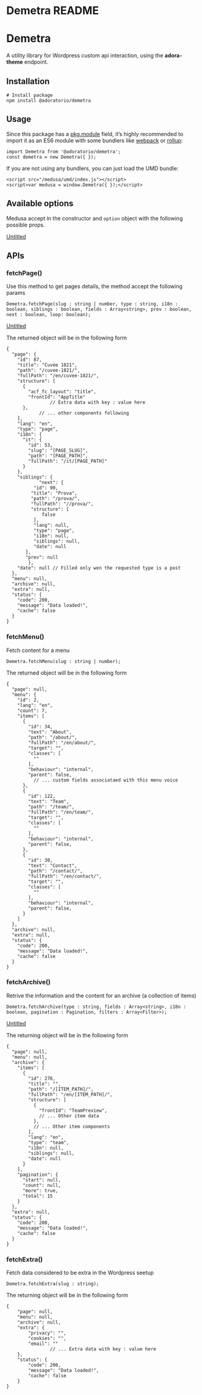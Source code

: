 # Demetra README

# Demetra

A utility library for Wordpress custom api interaction, using the **adora-theme** endpoint.

## Installation

    # Install package
    npm install @adoratorio/demetra

## Usage

Since this package has a [pkg.module](https://github.com/rollup/rollup/wiki/pkg.module) field, it’s highly recommended to import it as an ES6 module with some bundlers like [webpack](https://webpack.js.org/) or [rollup](https://rollupjs.org/):

    import Demetra from '@adoratorio/demetra';
    const demetra = new Demetra({ });

If you are not using any bundlers, you can just load the UMD bundle:

    <script src="/medusa/umd/index.js"></script>
    <script>var medusa = window.Demetra({ });</script>

## Available options

Medusa accept in the constructor and `option` object with the following possible props.

[Untitled](https://www.notion.so/b14ec76a630d46599027095404d6b046)

## APIs

### fetchPage()

Use this method to get pages details, the method accept the following params

    Demetra.fetchPage(slug : string | number, type : string, i18n : boolean, siblings : boolean, fields : Array<string>, prev : boolean, next : boolean, loop: boolean);

[Untitled](https://www.notion.so/3a800412c7894ae6b6ef24d7aea9b889)

The returned object will be in the following form

    {
      "page": {
        "id": 87,
        "title": "Cuvée 1821",
        "path": "/cuvee-1821/",
        "fullPath": "/en/cuvee-1821/",
        "structure": [
          {
            "acf_fc_layout": "title",
            "frontId": "AppTitle"
    				// Extra data with key : value here
          },
    			// ... other components following
        ],
        "lang": "en",
        "type": "page",
        "i18n": {
          "it": {
            "id": 53,
            "slug": "[PAGE_SLUG]",
            "path": "[PAGE_PATH]",
            "fullPath": "/it/[PAGE_PATH]"
          }
        },
        "siblings": {
    			"next": {
    	      "id": 90,
             "title": "Prova",
             "path": "/prova/",
             "fullPath": "//prova/",
             "structure": [
    	         false
              ],
              "lang": null,
              "type": "page",
              "i18n": null,
              "siblings": null,
              "date": null
           },
           "prev": null
    		},
        "date": null // Filled only wen the requested type is a post
      },
      "menu": null,
      "archive": null,
      "extra": null,
      "status": {
        "code": 200,
        "message": "Data loaded!",
        "cache": false
      }
    }

### fetchMenu()

Fetch content for a menu

    Demetra.fetchMenu(slug : string | number);

The returned object will be in the following form

    {
      "page": null,
      "menu": {
        "id": 2,
        "lang": "en",
        "count": 7,
        "items": [
          {
            "id": 34,
            "text": "About",
            "path": "/about/",
            "fullPath": "/en/about/",
            "target": "",
            "classes": [
              ""
            ],
            "behaviour": "internal",
            "parent": false,
    	      // ... custom fields associataed with this menu voice
          },
          {
            "id": 122,
            "text": "Team",
            "path": "/team/",
            "fullPath": "/en/team/",
            "target": "",
            "classes": [
              ""
            ],
            "behaviour": "internal",
            "parent": false,
          },
          {
            "id": 30,
            "text": "Contact",
            "path": "/contact/",
            "fullPath": "/en/contact/",
            "target": "",
            "classes": [
              ""
            ],
            "behaviour": "internal",
            "parent": false,
          }
        ]
      },
      "archive": null,
      "extra": null,
      "status": {
        "code": 200,
        "message": "Data loaded!",
        "cache": false
      }
    }

### fetchArchive()

Retrive the information and the content for an archive (a collection of items)

    Demetra.fetchArchive(type : string, fields : Array<string>, i18n : boolean, pagination : Pagination, filters : Array<Filter>);

[Untitled](https://www.notion.so/a85d745af6944b92a41806a2f150f65b)

The returning object will be in the following form

    {
      "page": null,
      "menu": null,
      "archive": {
        "items": [
          {
            "id": 276,
            "title": "",
            "path": "/[ITEM_PATH]/",
            "fullPath": "/en/[ITEM_PATH]/",
            "structure": [
              {
                "frontId": "TeamPreview",
                // ... Other item data
              },
              // ... Other item components
            ],
            "lang": "en",
            "type": "team",
            "i18n": null,
            "siblings": null,
            "date": null
          }
        ],
        "pagination": {
          "start": null,
          "count": null,
          "more": true,
          "total": 15
        }
      },
      "extra": null,
      "status": {
        "code": 200,
        "message": "Data loaded!",
        "cache": false
      }
    }

### fetchExtra()

Fetch data considered to be extra in the Wordpress seetup

    Demetra.fetchExtra(slug : string);

The returning object will be in the following form

    {
        "page": null,
        "menu": null,
        "archive": null,
        "extra": {
            "privacy": "",
            "cookies": "",
            "email": ""
    				// ... Extra data with key : value here
        },
        "status": {
            "code": 200,
            "message": "Data loaded!",
            "cache": false
        }
    }
